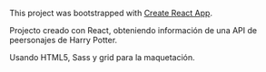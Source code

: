 This project was bootstrapped with [Create React App](https://github.com/facebookincubator/create-react-app).

Projecto creado con React, obteniendo información de una API de peersonajes de Harry Potter.

Usando HTML5, Sass y grid para la maquetación.
